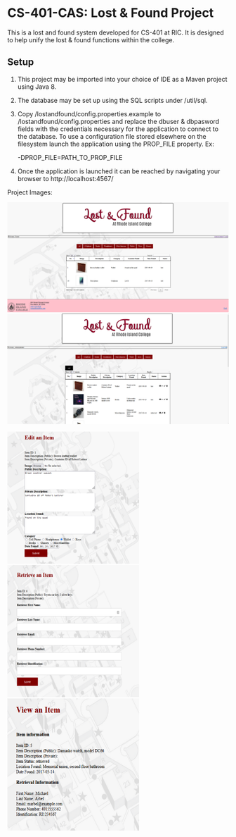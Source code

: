 # CS-401-CAS: Lost & Found Project

This is a lost and found system developed for CS-401 at RIC. It is designed to help unify the lost & found functions within the college.

## Setup
1. This project may be imported into your choice of IDE as a Maven project using Java 8.
2. The database may be set up using the SQL scripts under /util/sql.
3. Copy /lostandfound/config.properties.example to /lostandfound/config.properties and replace the dbuser & dbpasword fields with the credentials necessary for the application to connect to the database. To use a configuration file stored elsewhere on the filesystem launch the application using the PROP_FILE property. Ex:

    -DPROP_FILE=PATH_TO_PROP_FILE
4. Once the application is launched it can be reached by navigating your browser to http://localhost:4567/

Project Images:

<img src = "/util/project images/guest_view.PNG">
<img src = "/util/project images/admin_view.PNG">

 <p float="center">
  <img src="/util/project images/edit_item.PNG" width="300" height="300" />
  <img src="/util/project images/retrieve_item.PNG" width="300" height="300" />
  <img src="/util/project images/retrieve_record.PNG" width="300" height="300" />
</p>
